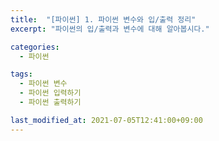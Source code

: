 ```yaml
---
title:  "[파이썬] 1. 파이썬 변수와 입/출력 정리"
excerpt: "파이썬의 입/출력과 변수에 대해 알아봅시다."

categories:
  - 파이썬

tags:
  - 파이썬 변수
  - 파이썬 입력하기
  - 파이썬 출력하기

last_modified_at: 2021-07-05T12:41:00+09:00
---
```

